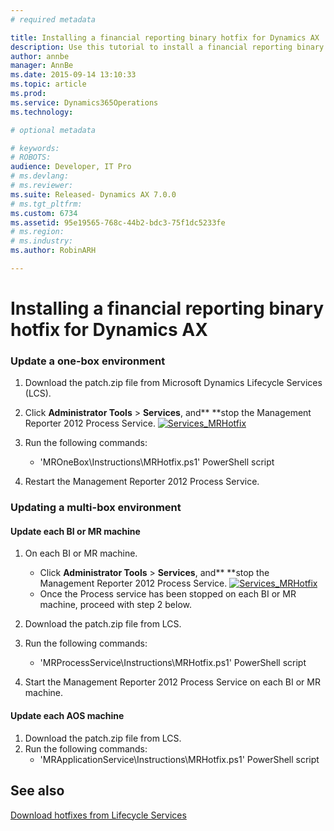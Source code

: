```yaml
---
# required metadata

title: Installing a financial reporting binary hotfix for Dynamics AX | Microsoft Docs
description: Use this tutorial to install a financial reporting binary hotfix for Microsoft Dynamics AX from Microsoft Dynamics Lifecycle Services (LCS). 
author: annbe
manager: AnnBe
ms.date: 2015-09-14 13:10:33
ms.topic: article
ms.prod: 
ms.service: Dynamics365Operations
ms.technology: 

# optional metadata

# keywords: 
# ROBOTS: 
audience: Developer, IT Pro
# ms.devlang: 
# ms.reviewer: 
ms.suite: Released- Dynamics AX 7.0.0
# ms.tgt_pltfrm: 
ms.custom: 6734
ms.assetid: 95e19565-768c-44b2-bdc3-75f1dc5233fe
# ms.region: 
# ms.industry: 
ms.author: RobinARH

---
```


# Installing a financial reporting binary hotfix for Dynamics AX

### Update a one-box environment

1.  Download the patch.zip file from Microsoft Dynamics Lifecycle Services (LCS).
2.  Click **Administrator Tools** &gt; **Services**, and** **stop the Management Reporter 2012 Process Service. [![Services\_MRHotfix](media/Services_MRHotfix.png)](media/Services_MRHotfix.png)
3.  Run the following commands:
    -   'MROneBox\\Instructions\\MRHotfix.ps1' PowerShell script

4.  Restart the Management Reporter 2012 Process Service.

### Updating a multi-box environment

#### Update each BI or MR machine

1.  On each BI or MR machine.
    -   Click **Administrator Tools** &gt; **Services**, and** **stop the Management Reporter 2012 Process Service. [![Services\_MRHotfix](media/Services_MRHotfix.png)](media/Services_MRHotfix.png)
    -   Once the Process service has been stopped on each BI or MR machine, proceed with step 2 below.

2.  Download the patch.zip file from LCS.
3.  Run the following commands:
    -   'MRProcessService\\Instructions\\MRHotfix.ps1' PowerShell script

4.  Start the Management Reporter 2012 Process Service on each BI or MR machine.

#### Update each AOS machine

1.  Download the patch.zip file from LCS.
2.  Run the following commands:
    -   'MRApplicationService\\Instructions\\MRHotfix.ps1' PowerShell script



See also
--------

[Download hotfixes from Lifecycle Services](https://ax.help.dynamics.com/en/wiki/download-hotfixes-from-lifecycle-services/)

